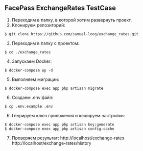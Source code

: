 FacePass ExchangeRates TestCase
-------------------------------

1. Переходим в папку, в которой хотим развернуть проект.
2. Клонируем репозиторий:
```
$ git clone https://github.com/samuel-loog/exchange_rates.git
```

3. Переходим в папку с проектом:
```
$ cd ./exchange_rates
```

4. Запускаем Docker:
```
$ docker-compose up -d
```

5. Выполняем миграции:
```
$ docker-compose exec app php artisan migrate
```

6. Создаем .env файл:
```
$ cp .env.example .env
```

6. Генрируем ключ приложения и кэшируем настройки:
```
$ docker-compose exec app php artisan key:generate
$ docker-compose exec app php artisan config:cache
```

7. Проверяем результат:
http://localhost/exchange-rates
http://localhost/exchange-rates/history